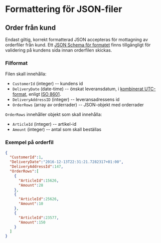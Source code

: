 # Formattering för JSON-filer

## Order från kund
Endast giltig, korrekt formatterad JSON accepteras för mottagning av orderfiler från kund. Ett [JSON Schema för formatet](https://github.com/SU15-TeamAbsolut/Kundbolaget/blob/develop/Dokumentation/json/orderSchema.json)
finns tillgängligt för validering på kundens sida innan orderfilen skickas.

### Filformat

Filen skall innehålla:
 - `CustomerId` (integer) -- kundens id
 - `DeliveryDate` (date-time) -- önskat leveransdatum, i [kombinerat UTC-format][utc-time], enligt [ISO 8601][iso8601].
 - `DeliveryAddressID` (integer) -- leveransadressens id
 - `OrderRows` (array av orderrader) -- JSON-objekt med orderrader

`OrderRows` innehåller objekt som skall innehålla:
 - `ArticleId` (integer) -- artikel-id
 - `Amount` (integer) -- antal som skall beställas

[utc-time]:https://en.wikipedia.org/wiki/ISO_8601#Combined_date_and_time_representations
[iso8601]:https://en.wikipedia.org/wiki/ISO_8601

### Exempel på orderfil

``` json
{
  "CustomerId":1,
  "DeliveryDate":"2016-12-13T22:31:21.7282317+01:00",
  "DeliveryAddressId":147,
  "OrderRows":[
    {
      "ArticleId":15626,
      "Amount":28
    },
    {
      "ArticleId":25626,
      "Amount":10
    },
    {
      "ArticleId":23577,
      "Amount":150
    }
  ]
}
```
